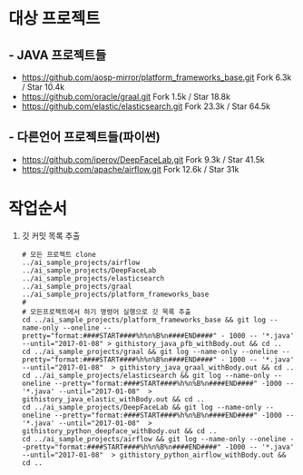 # 대상 프로젝트
## - JAVA 프로젝트들
- https://github.com/aosp-mirror/platform_frameworks_base.git
  Fork 6.3k / Star 10.4k
- https://github.com/oracle/graal.git
  Fork 1.5k / Star 18.8k
- https://github.com/elastic/elasticsearch.git
  Fork 23.3k / Star 64.5k

## - 다른언어 프로젝트들(파이썬)
- https://github.com/iperov/DeepFaceLab.git
  Fork 9.3k / Star 41.5k
- https://github.com/apache/airflow.git
  Fork 12.6k / Star 31k

# 작업순서
1. 깃 커밋 목록 추출
   ```
   # 모든 프로젝트 clone 
   ../ai_sample_projects/airflow
   ../ai_sample_projects/DeepFaceLab
   ../ai_sample_projects/elasticsearch
   ../ai_sample_projects/graal
   ../ai_sample_projects/platform_frameworks_base
   #
   # 모든프로젝트에서 하기 명령어 실행으로 깃 목록 추출
   cd ../ai_sample_projects/platform_frameworks_base && git log --name-only --oneline --pretty="format:####START####%h%n%B%n####END####" - 1000 -- '*.java' --until="2017-01-08" > githistory_java_pfb_withBody.out && cd ..
   cd ../ai_sample_projects/graal && git log --name-only --oneline --pretty="format:####START####%h%n%B%n####END####" - 1000 -- '*.java' --until="2017-01-08"  > githistory_java_graal_withBody.out && cd ..
   cd ../ai_sample_projects/elasticsearch && git log --name-only --oneline --pretty="format:####START####%h%n%B%n####END####" -1000 -- '*.java' --until="2017-01-08"  > githistory_java_elastic_withBody.out && cd ..
   cd ../ai_sample_projects/DeepFaceLab && git log --name-only --oneline --pretty="format:####START####%h%n%B%n####END####" -1000 -- '*.java' --until="2017-01-08"  > githistory_python_deepface_withBody.out && cd ..
   cd ../ai_sample_projects/airflow && git log --name-only --oneline --pretty="format:####START####%h%n%B%n####END####" -1000 -- '*.java' --until="2017-01-08"  > githistory_python_airflow_withBody.out && cd ..
   ```
   
   